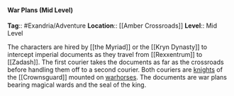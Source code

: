 #### War Plans (Mid Level)
**Tag**:: #Exandria/Adventure
**Location**:: [[Amber Crossroads]]
**Level**:: Mid Level

 The characters are hired by [[the Myriad]] or the [[Kryn Dynasty]] to intercept imperial documents as they travel from [[Rexxentrum]] to [[Zadash]]. The first courier takes the documents as far as the crossroads before handling them off to a second courier. Both couriers are [knights](https://www.dndbeyond.com/monsters/knight) of the [[Crownsguard]] mounted on [warhorses](https://www.dndbeyond.com/monsters/warhorse). The documents are war plans bearing magical wards and the seal of the king.
